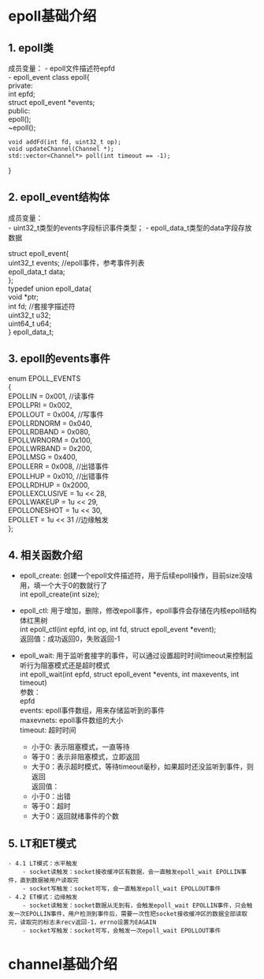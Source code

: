 # epoll基础介绍  
## 1. epoll类  
成员变量：
    - epoll文件描述符epfd  
    - epoll_event 
class epoll{  
private:  
    int epfd;  
    struct epoll_event *events;  
public:  
    epoll();  
    ~epoll();  

    void addFd(int fd, uint32_t op);  
    void updateChannel(Channel *);  
    std::vector<Channel*> poll(int timeout == -1);  
}  

## 2. epoll_event结构体  
成员变量：  
    - uint32_t类型的events字段标识事件类型；
    - epoll_data_t类型的data字段存放数据  

struct epoll_event{  
    uint32_t events; //epoll事件，参考事件列表  
    epoll_data_t data;  
};  
typedef union epoll_data{  
    void *ptr;  
    int fd; //套接字描述符  
    uint32_t u32;  
    uint64_t u64;  
} epoll_data_t;  

## 3. epoll的events事件  
enum EPOLL_EVENTS  
{  
    EPOLLIN = 0x001, //读事件  
    EPOLLPRI = 0x002,  
    EPOLLOUT = 0x004, //写事件  
    EPOLLRDNORM = 0x040,  
    EPOLLRDBAND = 0x080,  
    EPOLLWRNORM = 0x100,  
    EPOLLWRBAND = 0x200,  
    EPOLLMSG = 0x400,  
    EPOLLERR = 0x008, //出错事件  
    EPOLLHUP = 0x010, //出错事件  
    EPOLLRDHUP = 0x2000,  
    EPOLLEXCLUSIVE = 1u << 28,  
    EPOLLWAKEUP = 1u << 29,  
    EPOLLONESHOT = 1u << 30,  
    EPOLLET = 1u << 31 //边缘触发  
};  

## 4. 相关函数介绍  
- epoll_create: 创建一个epoll文件描述符，用于后续epoll操作，目前size没啥用，填一个大于0的数就行了  
int epoll_create(int size);  

- epoll_ctl: 用于增加，删除，修改epoll事件，epoll事件会存储在内核epoll结构体红黑树  
int epoll_ctl(int epfd, int op, int fd, struct epoll_event *event);  
返回值：成功返回0，失败返回-1  

- epoll_wait: 用于监听套接字的事件，可以通过设置超时时间timeout来控制监听行为阻塞模式还是超时模式  
int epoll_wait(int epfd, struct epoll_event *events, int maxevents, int timeout)  
参数：  
epfd  
events: epoll事件数组，用来存储监听到的事件  
maxevnets: epoll事件数组的大小  
timeout: 超时时间  
    - 小于0: 表示阻塞模式，一直等待  
    - 等于0：表示非阻塞模式，立即返回  
    - 大于0：表示超时模式，等待timeout毫秒，如果超时还没监听到事件，则返回  
返回值：  
    - 小于0：出错  
    - 等于0：超时  
    - 大于0：返回就绪事件的个数  

## 5. LT和ET模式  
    - 4.1 LT模式：水平触发  
        - socket读触发：socket接收缓冲区有数据，会一直触发epoll_wait EPOLLIN事件，直到数据被用户读取完  
        - socket写触发：socket可写，会一直触发epoll_wait EPOLLOUT事件  
    - 4.2 ET模式：边缘触发  
        - socket读触发：socket数据从无到有，会触发epoll_wait EPOLLIN事件，只会触发一次EPOLLIN事件，用户检测到事件后，需要一次性把socket接收缓冲区的数据全部读取完，读取完的标志未recv返回-1，errno设置为EAGAIN  
        - socket写触发：socket可写，会触发一次epoll_wait EPOLLOUT事件  


# channel基础介绍  

 

